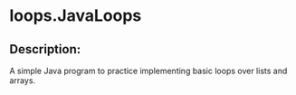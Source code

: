 # loops.JavaLoops

## Description:
A simple Java program to practice implementing basic loops over lists and arrays.